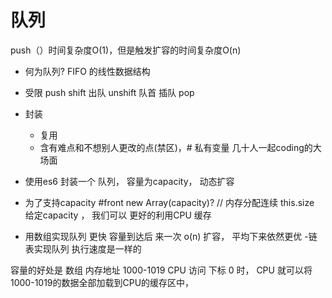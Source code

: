 # 队列
push（）时间复杂度O(1)，但是触发扩容的时间复杂度O(n)

- 何为队列?
FIFO 的线性数据结构


- 受限
  push 
  shift   出队
  unshift 队首 插队
  pop    


- 封装
  - 复用
  - 含有难点和不想别人更改的点(禁区)，# 私有变量
  几十人一起coding的大场面


- 使用es6 封装一个 队列， 容量为capacity， 动态扩容

- 为了支持capacity
  #front
  new Array(capacity)? //  内存分配连续
  this.size
  给定capacity ， 我们可以
  更好的利用CPU 缓存


- 用数组实现队列 更快
容量到达后 来一次 o(n) 扩容， 平均下来依然更优
-链表实现队列 执行速度是一样的

容量的好处是
数组 内存地址 1000-1019 CPU 访问 下标 0 时，
CPU 就可以将1000-1019的数据全部加载到CPU的缓存区中，
